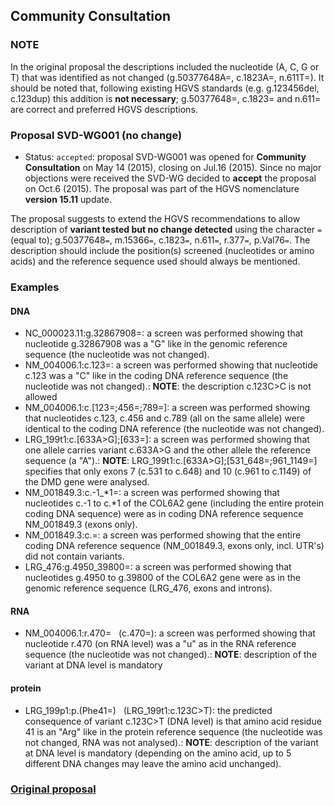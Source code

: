 ## Community Consultation

### NOTE

In the original proposal the descriptions included the nucleotide (A, C, G or T) that was identified as not changed (g.50377648A=, c.1823A=, n.611T=). It should be noted that, following existing HGVS standards (e.g. g.123456del, c.123dup) this addition is **not necessary**; g.50377648=, c.1823= and n.611= are correct and preferred HGVS descriptions.

### Proposal SVD-WG001 (no change)

- Status: <code class="spot1">accepted</code>: proposal SVD-WG001 was opened for **Community Consultation** on May 14 (2015), closing on Jul.16 (2015). Since no major objections were received the SVD-WG decided to **accept** the proposal on Oct.6 (2015). The proposal was part of the HGVS nomenclature **version 15.11** update.

The proposal suggests to extend the HGVS recommendations to allow description of **variant tested but no change detected** using the character `=` (equal to); g.50377648<code class="spot1">=</code>, m.15366<code class="spot1">=</code>, c.1823<code class="spot1">=</code>, n.611<code class="spot1">=</code>, r.377<code class="spot1">=</code>, p.Val76<code class="spot1">=</code>. The description should include the position(s) screened (nucleotides or amino acids) and the reference sequence used should always be mentioned.

### Examples

#### DNA

- NC_000023.11:g.32867908=: a screen was performed showing that nucleotide g.32867908 was a "G" like in the genomic reference sequence (the nucleotide was not changed).
- NM_004006.1:c.123=: a screen was performed showing that nucleotide c.123 was a "C" like in the coding DNA reference sequence (the nucleotide was not changed).: **NOTE**: the description c.123C>C is not allowed
- NM_004006.1:c.[123=;456=;789=]: a screen was performed showing that nucleotides c.123, c.456 and c.789 (all on the same allele) were identical to the coding DNA reference (the nucleotide was not changed).
- LRG_199t1:c.[633A>G];[633=]: a screen was performed showing that one allele carries variant c.633A>G and the other allele the reference sequence (a "A").: **NOTE**: LRG_199t1:c.[633A>G];[531\_648=;961\_1149=] specifies that only exons 7 (c.531 to c.648) and 10 (c.961 to c.1149) of the DMD gene were analysed.
- NM_001849.3:c.-1\_\*1=: a screen was performed showing that nucleotides c.-1 to c.\*1 of the COL6A2 gene (including the entire protein coding DNA sequence) were as in coding DNA reference sequence NM_001849.3 (exons only).
- NM_001849.3:c.=: a screen was performed showing that the entire coding DNA reference sequence (NM_001849.3, exons only, incl. UTR's) did not contain variants.
- LRG_476:g.4950_39800=: a screen was performed showing that nucleotides g.4950 to g.39800 of the COL6A2 gene were as in the genomic reference sequence (LRG_476, exons and introns).

#### RNA

- NM_004006.1:r.470= &nbsp; (c.470=): a screen was performed showing that nucleotide r.470 (on RNA level) was a "u" as in the RNA reference sequence (the nucleotide was not changed).: **NOTE**: description of the variant at DNA level is mandatory

#### protein

- LRG_199p1:p.(Phe41=) &nbsp; (LRG_199t1:c.123C>T): the predicted consequence of variant c.123C>T (DNA level) is that amino acid residue 41 is an "Arg" like in the protein reference sequence (the nucleotide was not changed, RNA was not analysed).: **NOTE**: description of the variant at DNA level is mandatory (depending on the amino acid, up to 5 different DNA changes may leave the amino acid unchanged).

### [Original proposal](http://www.hgvs.org/mutnomen/comments001.html)
